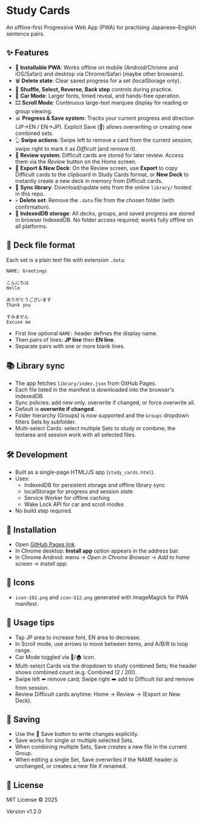 # Study Cards

An offline-first Progressive Web App (PWA) for practising Japanese–English sentence pairs.

## ✨ Features
- 📱 **Installable PWA**: Works offline on mobile (Android/Chrome and iOS/Safari) and desktop via Chrome/Safari (maybe other browsers).
- 🗑 **Delete state**: Clear saved progress for a set (localStorage only).
- 🔀 **Shuffle, Select, Reverse, Back step** controls during practice.
- 🚗 **Car Mode**: Larger fonts, timed reveal, and hands-free operation.
- 🎞 **Scroll Mode**: Continuous large-text marquee display for reading or group viewing.
- 📊 **Progress & Save system**: Tracks your current progress and direction (JP→EN / EN→JP). Explicit Save (💾) allows overwriting or creating new combined sets.
- 👆 **Swipe actions**: Swipe left to remove a card from the current session, swipe right to mark it as *Difficult* (and remove it).
- 🧠 **Review system**: Difficult cards are stored for later review. Access them via the *Review* button on the Home screen.
- 💾 **Export & New Deck**: On the Review screen, use **Export** to copy Difficult cards to the clipboard in Study Cards format, or **New Deck** to instantly create a new deck in memory from Difficult cards.
- 🔄 **Sync library**: Download/update sets from the online `library/` hosted in this repo.
- 💀 **Delete set**: Remove the `.data` file from the chosen folder (with confirmation).
- 💾 **IndexedDB storage**: All decks, groups, and saved progress are stored in browser IndexedDB. No folder access required; works fully offline on all platforms.

## 📝 Deck file format
Each set is a plain text file with extension `.data`:

```text
NAME: Greetings

こんにちは
Hello

ありがとうございます
Thank you

すみません
Excuse me
```

- First line optional `NAME:` header defines the display name.
- Then pairs of lines: **JP line** then **EN line**.
- Separate pairs with one or more blank lines.

## 📚 Library sync
- The app fetches `library/index.json` from GitHub Pages.
- Each file listed in the manifest is downloaded into the browser's IndexedDB.
- Sync policies: add new only, overwrite if changed, or force overwrite all.
- Default is **overwrite if changed**.
- Folder hierarchy (Groups) is now supported and the `Groups` dropdown filters Sets by subfolder.
- Multi-select Cards: select multiple Sets to study or combine; the textarea and session work with all selected files.

## 🛠 Development
- Built as a single-page HTML/JS app (`study_cards.html`).
- Uses:
  - IndexedDB for persistent storage and offline library sync
  - localStorage for progress and session state
  - Service Worker for offline caching
  - Wake Lock API for car and scroll modes
- No build step required.

## 🚀 Installation
- Open [GitHub Pages link](https://darrell-plant.github.io/study-cards).
- In Chrome desktop: **Install app** option appears in the address bar.
- In Chrome Android: menu → *Open in Chrome Browser* -> *Add to home screen* -> *Install app*.

## 🎨 Icons
- `icon-192.png` and `icon-512.png` generated with ImageMagick for PWA manifest.

## 📄 Usage tips
- Tap JP area to increase font, EN area to decrease.
- In Scroll mode, use arrows to move between items, and A/B/R to loop range.
- Car Mode toggled via 🚗/🏠 icon.
- Multi-select Cards via the dropdown to study combined Sets; the header shows combined count (e.g. Combined (2 / 20)).
- Swipe left ⬅️ remove card; Swipe right ➡️ add to Difficult list and remove from session.
- Review Difficult cards anytime: Home → Review → (Export or New Deck).

## 💾 Saving
- Use the 💾 Save button to write changes explicitly.
- Save works for single or multiple selected Sets.
- When combining multiple Sets, Save creates a new file in the current Group.
- When editing a single Set, Save overwrites if the NAME header is unchanged, or creates a new file if renamed.

## 📄 License
MIT License © 2025

Version v1.2.0